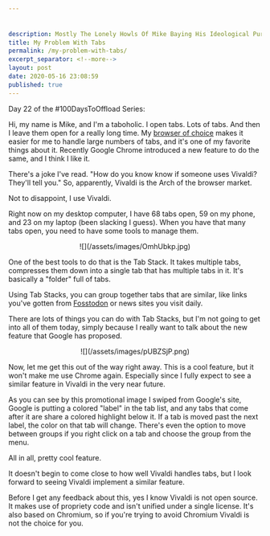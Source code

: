 ```yaml
---


description: Mostly The Lonely Howls Of Mike Baying His Ideological Purity At The Moon
title: My Problem With Tabs
permalink: /my-problem-with-tabs/
excerpt_separator: <!--more-->
layout: post
date: 2020-05-16 23:08:59
published: true
---
```


Day 22 of the #100DaysToOffload Series:

Hi, my name is Mike, and I'm a taboholic. I open tabs. Lots of tabs. And then I leave them open for a really long time. My [browser of choice](https://vivaldi.com) makes it easier for me to handle large numbers of tabs, and it's one of my favorite things about it. Recently Google Chrome introduced a new feature to do the same, and I think I like it.

<!--more-->

There's a joke I've read. "How do you know know if someone uses Vivaldi? They'll tell you." So, apparently, Vivaldi is the Arch of the browser market.

Not to disappoint, I use Vivaldi.

Right now on my desktop computer, I have 68 tabs open, 59 on my phone, and 23 on my laptop (been slacking I guess). When you have that many tabs open, you need to have some tools to manage them. 

<center>![](/assets/images/OmhUbkp.jpg)</center>

One of the best tools to do that is the Tab Stack. It takes multiple tabs, compresses them down into a single tab that has multiple tabs in it. It's basically a "folder" full of tabs. 

Using Tab Stacks, you can group together tabs that are similar, like links you've gotten from [Fosstodon](https://fosstodon.org) or news sites you visit daily. 

There are lots of things you can do with Tab Stacks, but I'm not going to get into all of them today, simply because I really want to talk about the new feature that Google has proposed. 

<center>![](/assets/images/pUBZSjP.png)</center>

Now, let me get this out of the way right away. This is a cool feature, but it won't make me use Chrome again. Especially since I fully expect to see a similar feature in Vivaldi in the very near future.

As you can see by this promotional image I swiped from Google's site, Google is putting a colored "label" in the tab list, and any tabs that come after it are share a colored highlight below it. If a tab is moved past the next label, the color on that tab will change. There's even the option to move between groups if you right click on a tab and choose the group from the menu.

All in all, pretty cool feature.

It doesn't begin to come close to how well Vivaldi handles tabs, but I look forward to seeing Vivaldi implement a similar feature.

Before I get any feedback about this, yes I know Vivaldi is not open source. It makes use of propriety code and isn't unified under a single license. It's also based on Chromium, so if you're trying to avoid Chromium Vivaldi is not the choice for you.

